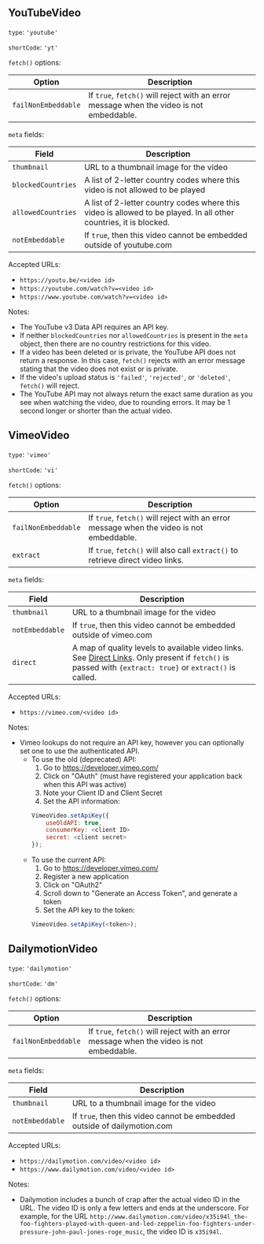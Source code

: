 ## YouTubeVideo ##

`type`: `'youtube'`

`shortCode`: `'yt'`

`fetch()` options:

Option | Description
-------|------------
`failNonEmbeddable` | If `true`, `fetch()` will reject with an error message when the video is not embeddable.

`meta` fields:

Field | Description
------|-----------
`thumbnail` | URL to a thumbnail image for the video
`blockedCountries` | A list of 2-letter country codes where this video is not allowed to be played
`allowedCountries` | A list of 2-letter country codes where this video is allowed to be played.  In all other countries, it is blocked.
`notEmbeddable` | If `true`, then this video cannot be embedded outside of youtube.com

Accepted URLs:

  * `https://youtu.be/<video id>`
  * `https://youtube.com/watch?v=<video id>`
  * `https://www.youtube.com/watch?v=<video id>`

Notes:

  * The YouTube v3 Data API requires an API key.
  * If neither `blockedCountries` nor `allowedCountries` is present in the
    `meta` object, then there are no country restrictions for this video.
  * If a video has been deleted or is private, the YouTube API does not return a
    response.  In this case, `fetch()` rejects with an error message stating
    that the video does not exist or is private.
  * If the video's upload status is `'failed'`, `'rejected'`, or `'deleted'`,
    `fetch()` will reject.
  * The YouTube API may not always return the exact same duration as you see
    when watching the video, due to rounding errors.  It may be 1 second longer
    or shorter than the actual video.

## VimeoVideo ##

`type`: `'vimeo'`

`shortCode`: `'vi'`

`fetch()` options:

Option | Description
-------|------------
`failNonEmbeddable` | If `true`, `fetch()` will reject with an error message when the video is not embeddable.
`extract` | If `true`, `fetch()` will also call `extract()` to retrieve direct video links.

`meta` fields:

Field | Description
------|-----------
`thumbnail` | URL to a thumbnail image for the video
`notEmbeddable` | If `true`, then this video cannot be embedded outside of vimeo.com
`direct` | A map of quality levels to available video links.  See [Direct Links].  Only present if `fetch()` is passed with `{extract: true}` or `extract()` is called.

Accepted URLs:

  * `https://vimeo.com/<video id>`

Notes:

  * Vimeo lookups do not require an API key, however you can optionally set one
    to use the authenticated API.
      - To use the old (deprecated) API:
        1. Go to https://developer.vimeo.com/
        2. Click on "OAuth" (must have registered your application back when
           this API was active)
        3. Note your Client ID and Client Secret
        4. Set the API information:
        ```javascript
        VimeoVideo.setApiKey({
            useOldAPI: true,
            consumerKey: <client ID>
            secret: <client secret>
        });
        ```
      - To use the current API:
        1. Go to https://developer.vimeo.com/
        2. Register a new application
        3. Click on "OAuth2"
        4. Scroll down to "Generate an Access Token", and generate a token
        5. Set the API key to the token:
        ```javascript
        VimeoVideo.setApiKey(<token>);
        ```

## DailymotionVideo ##

`type`: `'dailymotion'`

`shortCode`: `'dm'`

`fetch()` options:

Option | Description
-------|------------
`failNonEmbeddable` | If `true`, `fetch()` will reject with an error message when the video is not embeddable.

`meta` fields:

Field | Description
------|-----------
`thumbnail` | URL to a thumbnail image for the video
`notEmbeddable` | If `true`, then this video cannot be embedded outside of dailymotion.com

Accepted URLs:

  * `https://dailymotion.com/video/<video id>`
  * `https://www.dailymotion.com/video/<video id>`

Notes:

  * Dailymotion includes a bunch of crap after the actual video ID in the URL.
    The video ID is only a few letters and ends at the underscore.  For example,
    for the URL
        `http://www.dailymotion.com/video/x35i94l_the-foo-fighters-played-with-queen-and-led-zeppelin-foo-fighters-under-pressure-john-paul-jones-roge_music`,
        the video ID is `x35i94l`.

[Direct Links]: direct-links.md
